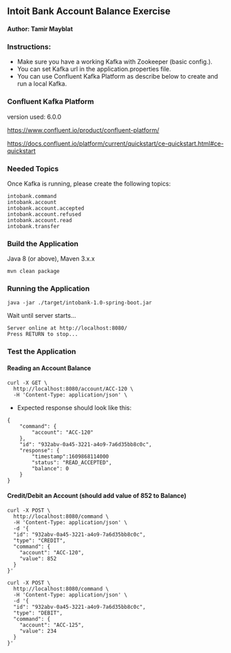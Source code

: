 ## Intoit Bank Account Balance Exercise
#### Author: Tamir Mayblat

### Instructions:
* Make sure you have a working Kafka with Zookeeper (basic config.).
* You can set Kafka url in the application.properties file.
* You can use Confluent Kafka Platform as describe below to create and run a local Kafka. 


### Confluent Kafka Platform

version used: 6.0.0

https://www.confluent.io/product/confluent-platform/

https://docs.confluent.io/platform/current/quickstart/ce-quickstart.html#ce-quickstart

### Needed Topics

Once Kafka is running, please create the following topics: 

```
intobank.command
intobank.account
intobank.account.accepted
intobank.account.refused
intobank.account.read
intobank.transfer
```

### Build the Application
Java 8 (or above), Maven 3.x.x

`mvn clean package`

### Running the Application
`java -jar ./target/intobank-1.0-spring-boot.jar`

Wait until server starts... 
```
Server online at http://localhost:8080/
Press RETURN to stop...
```

### Test the Application

#### Reading an Account Balance

``` 
curl -X GET \
  http://localhost:8080/account/ACC-120 \
  -H 'Content-Type: application/json' \
```
* Expected response should look like this:

``` 
{
    "command": {
        "account": "ACC-120"
    },
    "id": "932abv-0a45-3221-a4o9-7a6d35bb8c0c",
    "response": {
        "timestamp":1609868114000
        "status": "READ_ACCEPTED",
        "balance": 0
    }
}
```
#### Credit/Debit an Account (should add value of 852 to Balance)

``` 
curl -X POST \
  http://localhost:8080/command \
  -H 'Content-Type: application/json' \
  -d '{
  "id": "932abv-0a45-3221-a4o9-7a6d35bb8c0c",
  "type": "CREDIT",
  "command": {
    "account": "ACC-120",
    "value": 852
  }
}'
```

``` 
curl -X POST \
  http://localhost:8080/command \
  -H 'Content-Type: application/json' \
  -d '{
  "id": "932abv-0a45-3221-a4o9-7a6d35bb8c0c",
  "type": "DEBIT",
  "command": {
    "account": "ACC-125",
    "value": 234
  }
}'
```
